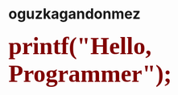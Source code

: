 # oguzkagandonmez

<p><font face="tahoma" size="20" color="maroon"><b>printf("Hello, Programmer");</b></font></p>
